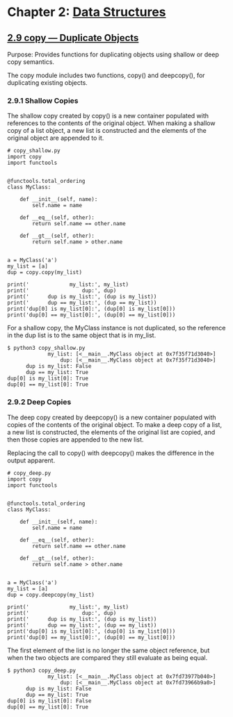 # Chapter 2: [Data Structures](https://pymotw.com/3/data_structures.html)

## [2.9 copy — Duplicate Objects](https://pymotw.com/3/copy/index.html)

Purpose:	Provides functions for duplicating objects using shallow or deep copy semantics.

The copy module includes two functions, copy() and deepcopy(), for duplicating existing objects.

### 2.9.1 Shallow Copies

The shallow copy created by copy() is a new container populated with references to the contents of the original object. When making a shallow copy of a list object, a new list is constructed and the elements of the original object are appended to it.

```
# copy_shallow.py
import copy
import functools


@functools.total_ordering
class MyClass:

    def __init__(self, name):
        self.name = name

    def __eq__(self, other):
        return self.name == other.name

    def __gt__(self, other):
        return self.name > other.name


a = MyClass('a')
my_list = [a]
dup = copy.copy(my_list)

print('             my_list:', my_list)
print('                 dup:', dup)
print('      dup is my_list:', (dup is my_list))
print('      dup == my_list:', (dup == my_list))
print('dup[0] is my_list[0]:', (dup[0] is my_list[0]))
print('dup[0] == my_list[0]:', (dup[0] == my_list[0]))
```

For a shallow copy, the MyClass instance is not duplicated, so the reference in the dup list is to the same object that is in my_list.

```
$ python3 copy_shallow.py
             my_list: [<__main__.MyClass object at 0x7f35f71d3040>]
                 dup: [<__main__.MyClass object at 0x7f35f71d3040>]
      dup is my_list: False
      dup == my_list: True
dup[0] is my_list[0]: True
dup[0] == my_list[0]: True
```

### 2.9.2 Deep Copies

The deep copy created by deepcopy() is a new container populated with copies of the contents of the original object. To make a deep copy of a list, a new list is constructed, the elements of the original list are copied, and then those copies are appended to the new list.

Replacing the call to copy() with deepcopy() makes the difference in the output apparent.

```
# copy_deep.py
import copy
import functools


@functools.total_ordering
class MyClass:

    def __init__(self, name):
        self.name = name

    def __eq__(self, other):
        return self.name == other.name

    def __gt__(self, other):
        return self.name > other.name


a = MyClass('a')
my_list = [a]
dup = copy.deepcopy(my_list)

print('             my_list:', my_list)
print('                 dup:', dup)
print('      dup is my_list:', (dup is my_list))
print('      dup == my_list:', (dup == my_list))
print('dup[0] is my_list[0]:', (dup[0] is my_list[0]))
print('dup[0] == my_list[0]:', (dup[0] == my_list[0]))
```

The first element of the list is no longer the same object reference, but when the two objects are compared they still evaluate as being equal.

```
$ python3 copy_deep.py
             my_list: [<__main__.MyClass object at 0x7fd73977b040>]
                 dup: [<__main__.MyClass object at 0x7fd73966b9a0>]
      dup is my_list: False
      dup == my_list: True
dup[0] is my_list[0]: False
dup[0] == my_list[0]: True
```